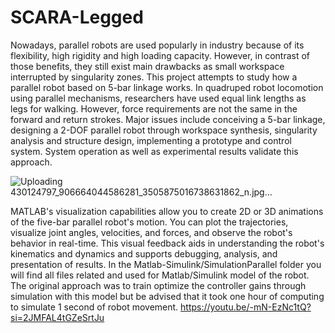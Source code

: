 # SCARA-Legged
Nowadays, parallel robots are used popularly in industry because of its flexibility, high rigidity and high loading capacity. However, in contrast of those benefits, they still exist main drawbacks as small workspace interrupted by singularity zones. This project attempts to study how a parallel robot based on 5-bar linkage works. In quadruped robot locomotion using parallel mechanisms, researchers have used equal link lengths as legs for walking. However, force requirements are not the same in the forward and return strokes. Major issues include conceiving a 5-bar linkage, designing a 2-DOF parallel robot through workspace synthesis, singularity analysis and structure design, implementing a prototype and control system. System operation as well as experimental results validate this approach. 

![Uploading 430124797_906664044586281_3505875016738631862_n.jpg…]()

MATLAB's visualization capabilities allow you to create 2D or 3D animations of the five-bar parallel robot's motion. You can plot the trajectories, visualize joint angles, velocities, and forces, and observe the robot's behavior in real-time. This visual feedback aids in understanding the robot's kinematics and dynamics and supports debugging, analysis, and presentation of results.
In the Matlab-Simulink/SimulationParallel folder you will find all files related and used for Matlab/Simulink model of the robot. The original approach was to train optimize the controller gains through simulation with this model but be advised that it took one hour of computing to simulate 1 second of robot movement. https://youtu.be/-mN-EzNc1tQ?si=2JMFAL4tGZeSrtJu
